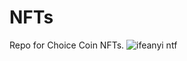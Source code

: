 # NFTs
Repo for Choice Coin NFTs.
![ifeanyi ntf](https://user-images.githubusercontent.com/95851885/159131210-5585df38-4dc5-4773-88e4-3d4badd1ca6d.png)
